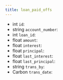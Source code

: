 ```yaml
---
title: loan_paid_offs  
---
```


- <span class="type">int</span>  <span class="v-identifier">`id`</span>:
- <span class="type">string</span>  <span class="v-identifier">`account_number`</span>:
- <span class="type">int</span>  <span class="v-identifier">`loan_id`</span>:
- <span class="type">float</span>  <span class="v-identifier">`amount`</span>:
- <span class="type">float</span>  <span class="v-identifier">`interest`</span>:
- <span class="type">float</span>  <span class="v-identifier">`principal`</span>:
- <span class="type">float</span>  <span class="v-identifier">`last_interest`</span>:
- <span class="type">float</span>  <span class="v-identifier">`last_principal`</span>:
- <span class="type">string</span>  <span class="v-identifier">`trans_by`</span>:
- <span class="type">Carbon</span>  <span class="v-identifier">`trans_date`</span>:

